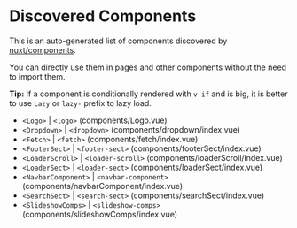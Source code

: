# Discovered Components

This is an auto-generated list of components discovered by [nuxt/components](https://github.com/nuxt/components).

You can directly use them in pages and other components without the need to import them.

**Tip:** If a component is conditionally rendered with `v-if` and is big, it is better to use `Lazy` or `lazy-` prefix to lazy load.

- `<Logo>` | `<logo>` (components/Logo.vue)
- `<Dropdown>` | `<dropdown>` (components/dropdown/index.vue)
- `<Fetch>` | `<fetch>` (components/fetch/index.vue)
- `<FooterSect>` | `<footer-sect>` (components/footerSect/index.vue)
- `<LoaderScroll>` | `<loader-scroll>` (components/loaderScroll/index.vue)
- `<LoaderSect>` | `<loader-sect>` (components/loaderSect/index.vue)
- `<NavbarComponent>` | `<navbar-component>` (components/navbarComponent/index.vue)
- `<SearchSect>` | `<search-sect>` (components/searchSect/index.vue)
- `<SlideshowComps>` | `<slideshow-comps>` (components/slideshowComps/index.vue)
